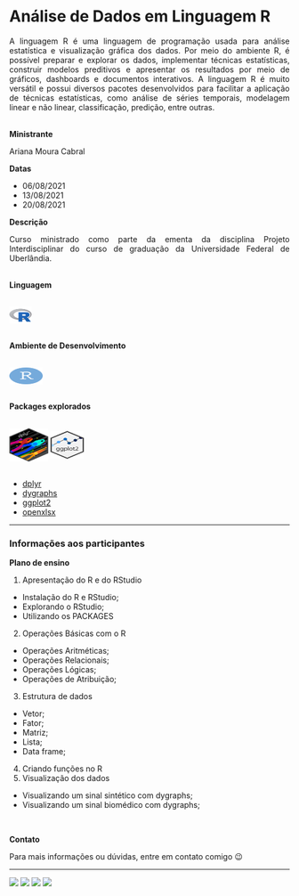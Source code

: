 # Análise de Dados em Linguagem R

<div align="justify">
  A linguagem R é uma linguagem de programação usada para análise estatística e visualização gráfica dos dados. Por meio do ambiente R, é possível preparar e explorar os dados, implementar técnicas estatísticas, construir modelos preditivos e apresentar os resultados por meio de gráficos, dashboards e documentos interativos. A linguagem R é muito versátil e possui diversos pacotes desenvolvidos para facilitar a aplicação de técnicas estatísticas, como análise de séries temporais, modelagem linear e não linear, classificação, predição, entre outras.
</div> 

</br>

**Ministrante** 

Ariana Moura Cabral

**Datas**

 - 06/08/2021
 - 13/08/2021 
 - 20/08/2021

**Descrição**

<div align="justify">
  Curso ministrado como parte da ementa da disciplina Projeto Interdisciplinar do curso de graduação da Universidade Federal de Uberlândia. 
</div>

</br>

**Linguagem** 

<div style="display: inline_block"><br>
  <img align="center" alt="R" height="30" width="40" src="https://raw.githubusercontent.com/devicons/devicon/master/icons/r/r-original.svg">
</div>

</br>

**Ambiente de Desenvolvimento** 

<div style="display: inline_block"><br>
  <img align="center" alt="RStudio" height="30" width="60" src="https://raw.githubusercontent.com/devicons/devicon/master/icons/rstudio/rstudio-plain.svg">
</div>

</br>

**Packages explorados**

<div style="display: inline_block"><br>
  <img align="center" alt="RStudio" height="60" width="70" src="https://raw.githubusercontent.com/rstudio/hex-stickers/master/SVG/dplyr.svg">
  <img align="center" alt="RStudio" height="50" width="60" src="https://raw.githubusercontent.com/rstudio/hex-stickers/master/SVG/ggplot2.svg">
</div>

</br>

- [dplyr](https://cran.r-project.org/web/packages/dplyr/dplyr.pdf)
- [dygraphs](https://cran.r-project.org/web/packages/dygraphs/dygraphs.pdf)
- [ggplot2](https://cran.r-project.org/web/packages/ggplot2/ggplot2.pdf)
- [openxlsx](https://cran.r-project.org/web/packages/openxlsx/openxlsx.pdf)

---

### Informações aos participantes


**Plano de ensino** </br> 
1. Apresentação do R e do RStudio  
  - Instalação do R e RStudio;  
  - Explorando o RStudio;  
  - Utilizando os PACKAGES
2. Operações Básicas com o R  
  - Operações Aritméticas;  
  - Operações Relacionais;  
  - Operações Lógicas;
  - Operações de Atribuição;
3. Estrutura de dados 
  - Vetor;  
  - Fator;  
  - Matriz;
  - Lista;
  - Data frame;
4. Criando funções no R
5. Visualização dos dados
  - Visualizando um sinal sintético com dygraphs;
  - Visualizando um sinal biomédico com dygraphs;

</br>

**Contato** </br>

Para mais informações ou dúvidas, entre em contato comigo 😉

---

<div> 
  <a href="https://github.com/arianacabral" target="_blank"><img src="https://img.shields.io/badge/GitHub-100000?style=for-the-badge&logo=github&logoColor=skyblue" target="_blank"></a>
  <a href = "mailto:arianacabral57@ufu.br"><img src="https://img.shields.io/badge/-UFU-%23337?style=for-the-badge&logo=gmail&logoColor=white" target="_blank"></a>
  <a href="mailto:arianacabral57@gmail.com" target="_blank"><img src="https://img.shields.io/badge/Gmail-FF0000?style=for-the-badge&logo=gmail&logoColor=white" target="_blank"></a>
  <a href="https://discord.gg/RTXE2NMVSA" target="_blank"><img src="https://img.shields.io/badge/Discord-7289DA?style=for-the-badge&logo=discord&logoColor=white" target="_blank"></a> 
</div>
